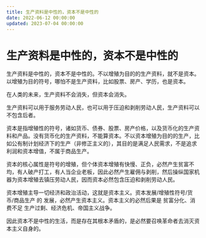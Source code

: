 ```yaml
---
title: 生产资料是中性的，资本不是中性的
date: 2022-06-12 00:00:00
updated: 2023-07-04 00:00:00
---
```


# 生产资料是中性的，资本不是中性的

生产资料是中性的，资本不是中性的。不以增殖为目的的生产资料，就不是资本。以增殖为目的符号，哪怕不是生产资料，比如股票、房产、学历，也是资本。

在人类的未来，生产资料不会消失，但资本会消失。

生产资料可以用于服务劳动人民，也可以用于压迫和剥削劳动人民，生产资料可以不包含后者。

资本是指增殖性的符号，诸如货币、债券、股票、房产价格，以及货币化的生产资料和产品。没有货币化的生产资料，不能算资本。不以资本增殖为目的的生产，比如公有制计划经济下的生产（非修正主义的），其目的是满足人民需求，不是追求利润和资本增值，不属于商品生产。

资本的核心属性是符号的增殖，但个体资本增殖有快慢、正负，必然产生贫富不均，有人破产打工，有人当企业老板，因此必然产生雇佣与剥削，然后操纵国家机器为资本增殖去镇压劳动人民，因而资本必然包含压迫和剥削劳动人民。

资本增殖主导一切经济和政治活动，这就是资本主义。资本发展/增殖性符号/货币/商品生产 的 发展，必然产生资本主义。资本主义的必然后果是 贫富分化、消费不足 生产过剩、经济危机、帝国主义战争。

因此资本不是中性的生活，而是存在其根本矛盾的，是必然要召唤革命者去消灭资本主义自身的。
